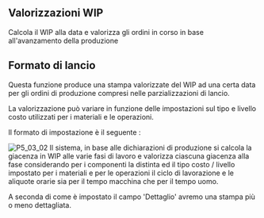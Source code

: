 ## Valorizzazioni WIP
Calcola il WIP alla data e valorizza gli ordini in corso in base all'avanzamento della produzione
## Formato di lancio
Questa funzione produce una stampa valorizzate del WIP ad una certa data per gli ordini di produzione compresi nelle parzializzazioni di lancio.

La valorizzazione può variare in funzione delle impostazioni sul tipo e livello costo utilizzati per i materiali e le operazioni.

Il formato di impostazione è il seguente : 

![P5_03_02](http://doc.smeup.com/immagini/MBDOC_OGG-P_P5OR95/P5_03_02.png)
Il sistema, in base alle dichiarazioni di produzione si calcola la giacenza in WIP alle varie fasi di lavoro e valorizza ciascuna giacenza alla fase considerando per i componenti la distinta ed il tipo costo / livello impostato per i materiali e per le operazioni il ciclo di lavorazione e le aliquote orarie sia per il tempo macchina che per il tempo uomo.

A seconda di come è impostato il campo 'Dettaglio' avremo una stampa più o meno dettagliata.
